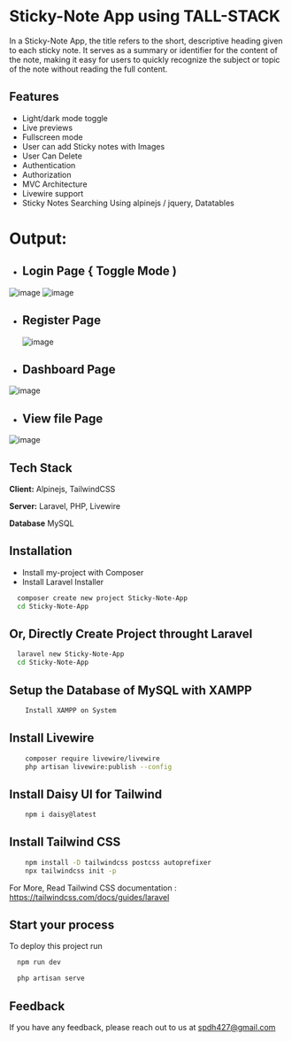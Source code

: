 # Sticky-Note App using TALL-STACK

In a Sticky-Note App, the title refers to the short, descriptive heading given to each sticky note. It serves as a summary or identifier for the content of the note, making it easy for users to quickly recognize the subject or topic of the note without reading the full content. 


## Features

- Light/dark mode toggle
- Live previews
- Fullscreen mode
- User can add Sticky notes with Images
- User Can Delete 
- Authentication 
- Authorization 
- MVC Architecture
- Livewire support 
- Sticky Notes Searching Using alpinejs / jquery, Datatables

# Output: 
- ## Login Page { Toggle Mode )
![image](https://github.com/user-attachments/assets/f9ce1cce-2289-4dec-959c-4359c5c32e8f)
![image](https://github.com/user-attachments/assets/437ce64c-d3a3-46fa-8861-749aeedea65d)

- ## Register Page
  ![image](https://github.com/user-attachments/assets/8ed35205-b540-4c3d-b8ab-bf6ea8366353)

- ## Dashboard Page 
![image](https://github.com/user-attachments/assets/6ac483e3-a890-4259-816e-58330c956798)

- ## View file Page 
![image](https://github.com/user-attachments/assets/105f5b6c-6cbb-433c-b50b-5aa591bfd17c)


## Tech Stack

**Client:** Alpinejs, TailwindCSS

**Server:** Laravel, PHP, Livewire

**Database** MySQL


## Installation

- Install my-project with Composer 
- Install Laravel Installer

```bash
  composer create new project Sticky-Note-App
  cd Sticky-Note-App
```
## Or, Directly Create Project throught Laravel
```bash
  laravel new Sticky-Note-App
  cd Sticky-Note-App
```

## Setup the Database of MySQL with XAMPP
```bash
    Install XAMPP on System
```   

## Install Livewire 
```bash
    composer require livewire/livewire
    php artisan livewire:publish --config
```   


## Install Daisy UI for Tailwind
```bash
    npm i daisy@latest
```   

## Install Tailwind CSS
```bash
    npm install -D tailwindcss postcss autoprefixer
    npx tailwindcss init -p
```       
For More, Read Tailwind CSS documentation : https://tailwindcss.com/docs/guides/laravel


## Start your process

To deploy this project run

```bash
  npm run dev
```

```bash
  php artisan serve
```

## Feedback

If you have any feedback, please reach out to us at spdh427@gmail.com
